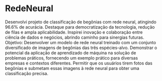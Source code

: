 # RedeNeural
Desenvolvi projeto de classificação de begônias com rede neural, atingindo 96.6% de acurácia. Destaque para democratização da tecnologia, redução de filas e ampla aplicabilidade. Inspirei inovação e colaboração entre ciência de dados e negócios, abrindo caminho para sinergias futuras. 
Objetivo: Desenvolver um modelo de rede neural treinado com um conjunto diversificado de imagens de begônias das três espécies-alvo.
Demonstrar o potencial da aplicação de aprendizado de máquina na solução de problemas práticos, fornecendo um exemplo prático para diversas empresas e contextos diferentes.
Permitir que os usuários tirem fotos das begônias e submetam essas imagens à rede neural para obter uma classificação precisa.

